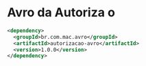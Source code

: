 # Avro da Autoriza  o

```xml
<dependency>
  <groupId>br.com.mac.avro</groupId>
  <artifactId>autorizacao-avro</artifactId>
  <version>1.0.0</version>
</dependency>
```